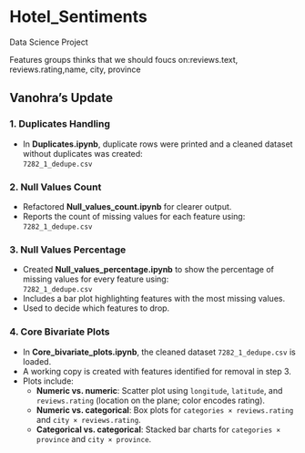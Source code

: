 # Hotel_Sentiments
Data Science Project

Features groups thinks that we should foucs on:reviews.text, reviews.rating,name, city, province

## Vanohra’s Update

### 1. Duplicates Handling
- In **Duplicates.ipynb**, duplicate rows were printed and a cleaned dataset without duplicates was created:  
  `7282_1_dedupe.csv`

### 2. Null Values Count
- Refactored **Null_values_count.ipynb** for clearer output.
- Reports the count of missing values for each feature using:  
  `7282_1_dedupe.csv`

### 3. Null Values Percentage
- Created **Null_values_percentage.ipynb** to show the percentage of missing values for every feature using:  
  `7282_1_dedupe.csv`
- Includes a bar plot highlighting features with the most missing values.
- Used to decide which features to drop.

### 4. Core Bivariate Plots
- In **Core_bivariate_plots.ipynb**, the cleaned dataset `7282_1_dedupe.csv` is loaded.
- A working copy is created with features identified for removal in step 3.
- Plots include:
  - **Numeric vs. numeric**: Scatter plot using `longitude`, `latitude`, and `reviews.rating` (location on the plane; color encodes rating).
  - **Numeric vs. categorical**: Box plots for `categories × reviews.rating` and `city × reviews.rating`.
  - **Categorical vs. categorical**: Stacked bar charts for `categories × province` and `city × province`.
